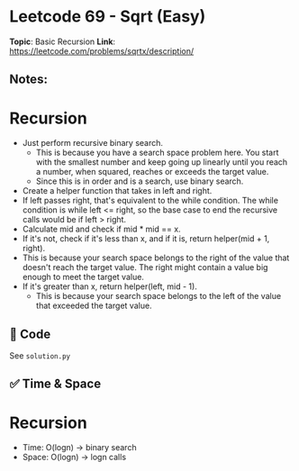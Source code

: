 # Leetcode 69 - Sqrt (Easy)

**Topic**: Basic Recursion
**Link**: https://leetcode.com/problems/sqrtx/description/

## Notes:

# Recursion 
 - Just perform recursive binary search.  
    - This is because you have a search space problem here. You start with the smallest number and keep going up linearly until you reach a number, when squared, reaches or exceeds the target value. 
    - Since this is in order and is a search, use binary search. 
 - Create a helper function that takes in left and right. 
 - If left passes right, that's equivalent to the while condition. The while condition is while left <= right, so the base case to end the recursive calls would be if left > right. 
 - Calculate mid and check if mid * mid == x. 
 - If it's not, check if it's less than x, and if it is, return helper(mid + 1, right). 
 - This is because your search space belongs to the right of the value that doesn't reach the target value. The right might contain a value big enough to meet the target value. 
 - If it's greater than x, return helper(left, mid - 1). 
    - This is because your search space belongs to the left of the value that exceeded the target value. 

## 🧪 Code
See `solution.py`

## ✅ Time & Space

# Recursion
- Time: O(logn) -> binary search
- Space: O(logn) -> logn calls 